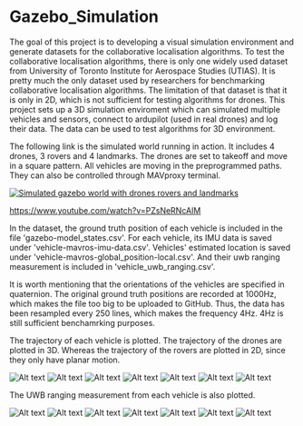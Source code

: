 # Gazebo_Simulation

The goal of this project is to developing a visual simulation environment and generate datasets for the collaborative localisation algorithms. To test the collaborative localisation algorithms, there is only one widely used dataset from University of Toronto Institute for Aerospace Studies (UTIAS). It is pretty much the only dataset used by researchers for benchmarking collaborative localisation algorithms. The limitation of that dataset is that it is only in 2D, which is not sufficient for testing algorithms for drones. This project sets up a 3D simulation enviroment which can simulated multiple vehicles and sensors, connect to ardupilot (used in real drones) and log their data. The data can be used to test algorithms for 3D environment.

The following link is the simulated world running in action. 
It includes 4 drones, 3 rovers and 4 landmarks. The drones are set to takeoff and move in a square pattern. All vehicles are moving in the preprogrammed paths. They can also be controlled through MAVproxy terminal.

[![Simulated gazebo world with drones rovers and landmarks](images/Thumbnail.png)](https://www.youtube.com/watch?v=PZsNeRNcAIM)

https://www.youtube.com/watch?v=PZsNeRNcAIM


In the dataset, the ground truth position of each vehicle is included in the file 'gazebo-model_states.csv'.
For each vehicle, its IMU data is saved under 'vehicle-mavros-imu-data.csv'. 
Vehicles' estimated location is saved under 'vehicle-mavros-global_position-local.csv'.
And their uwb ranging measurement is included in 'vehicle_uwb_ranging.csv'.


It is worth mentioning that the orientations of the vehicles are specified in quaternion.
The original ground truth positions are recorded at 1000Hz, which makes the file too big to be uploaded to GitHub.
Thus, the data has been resampled every 250 lines, which makes the frequency 4Hz. 4Hz is still sufficient benchamrking purposes.

The trajectory of each vehicle is plotted.
The trajectory of the drones are plotted in 3D. Whereas the trajectory of the rovers are plotted in 2D, since they only have planar motion.

![Alt text](images/trajectory_of_drone1.png?raw=true) 
![Alt text](images/trajectory_of_drone2.png?raw=true) 
![Alt text](images/trajectory_of_drone3.png?raw=true) 
![Alt text](images/trajectory_of_drone4.png?raw=true) 
![Alt text](images/trajectory_of_rover5.png?raw=true) 
![Alt text](images/trajectory_of_rover6.png?raw=true) 
![Alt text](images/trajectory_of_rover7.png?raw=true) 



The UWB ranging measurement from each vehicle is also plotted.

![Alt text](images/uwb_ranging_measurement_from_drone1.png?raw=true) 
![Alt text](images/uwb_ranging_measurement_from_drone2.png?raw=true) 
![Alt text](images/uwb_ranging_measurement_from_drone3.png?raw=true) 
![Alt text](images/uwb_ranging_measurement_from_drone4.png?raw=true) 
![Alt text](images/uwb_ranging_measurement_from_rover5.png?raw=true) 
![Alt text](images/uwb_ranging_measurement_from_rover6.png?raw=true) 
![Alt text](images/uwb_ranging_measurement_from_rover7.png?raw=true) 




